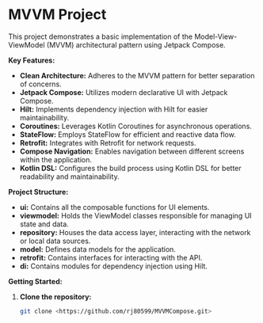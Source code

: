 # MVVM Project

This project demonstrates a basic implementation of the Model-View-ViewModel (MVVM) architectural pattern using Jetpack Compose.

**Key Features:**

* **Clean Architecture:** Adheres to the MVVM pattern for better separation of concerns.
* **Jetpack Compose:** Utilizes modern declarative UI with Jetpack Compose.
* **Hilt:** Implements dependency injection with Hilt for easier maintainability.
* **Coroutines:** Leverages Kotlin Coroutines for asynchronous operations.
* **StateFlow:** Employs StateFlow for efficient and reactive data flow.
* **Retrofit:** Integrates with Retrofit for network requests.
* **Compose Navigation:** Enables navigation between different screens within the application.
* **Kotlin DSL:** Configures the build process using Kotlin DSL for better readability and maintainability.

**Project Structure:**

* **ui:** Contains all the composable functions for UI elements.
* **viewmodel:** Holds the ViewModel classes responsible for managing UI state and data.
* **repository:** Houses the data access layer, interacting with the network or local data sources.
* **model:** Defines data models for the application.
* **retrofit:** Contains interfaces for interacting with the API.
* **di:** Contains modules for dependency injection using Hilt.

**Getting Started:**

1. **Clone the repository:**
   ```bash
   git clone <https://github.com/rj80599/MVVMCompose.git>
